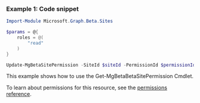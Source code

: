 ### Example 1: Code snippet

```powershellImport-Module Microsoft.Graph.Beta.Sites

$params = @{
	roles = @(
		"read"
	)
}

Update-MgBetaSitePermission -SiteId $siteId -PermissionId $permissionId -BodyParameter $params
```
This example shows how to use the Get-MgBetaBetaSitePermission Cmdlet.
To learn about permissions for this resource, see the [permissions reference](/graph/permissions-reference).

